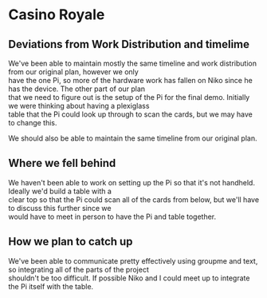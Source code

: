 # Casino Royale

## Deviations from Work Distribution and timelime
We've been able to maintain mostly the same timeline and work distribution from our original plan, however we only<br/>
have the one Pi, so more of the hardware work has fallen on Niko since he has the device. The other part of our plan<br/>
that we need to figure out is the setup of the Pi for the final demo. Initially we were thinking about having a plexiglass <br/>
table that the Pi could look up through to scan the cards, but we may have to change this.

We should also be able to maintain the same timeline from our original plan.

## Where we fell behind
We haven't been able to work on setting up the Pi so that it's not handheld. Ideally we'd build a table with a <br/>
clear top so that the Pi could scan all of the cards from below, but we'll have to discuss this further since we <br/>
would have to meet in person to have the Pi and table together.


## How we plan to catch up
We've been able to communicate pretty effectively using groupme and text, so integrating all of the parts of the project<br/>
shouldn't be too difficult. If possible Niko and I could meet up to integrate the Pi itself with the table.
